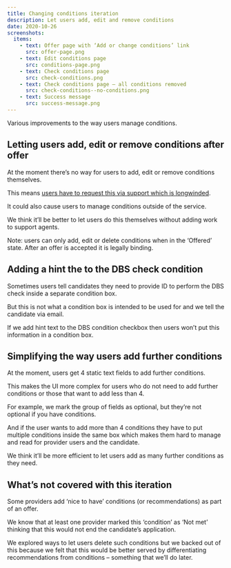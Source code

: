 ```yaml
---
title: Changing conditions iteration
description: Let users add, edit and remove conditions
date: 2020-10-26
screenshots:
  items:
    - text: Offer page with ‘Add or change conditions’ link
      src: offer-page.png
    - text: Edit conditions page
      src: conditions-page.png
    - text: Check conditions page
      src: check-conditions.png
    - text: Check conditions page – all conditions removed
      src: check-conditions--no-conditions.png
    - text: Success message
      src: success-message.png
---
```


Various improvements to the way users manage conditions.

## Letting users add, edit or remove conditions after offer

At the moment there’s no way for users to add, edit or remove conditions themselves.

This means [users have to request this via support which is longwinded](https://ukgovernmentdfe.slack.com/archives/CPH8J9G65/p1603703089102100).

It could also cause users to manage conditions outside of the service.

We think it’ll be better to let users do this themselves without adding work to support agents.

Note: users can only add, edit or delete conditions when in the ‘Offered’ state. After an offer is accepted it is legally binding.

## Adding a hint the to the DBS check condition

Sometimes users tell candidates they need to provide ID to perform the DBS check inside a separate condition box.

But this is not what a condition box is intended to be used for and we tell the candidate via email.

If we add hint text to the DBS condition checkbox then users won’t put this information in a condition box.

## Simplifying the way users add further conditions

At the moment, users get 4 static text fields to add further conditions.

This makes the UI more complex for users who do not need to add further conditions or those that want to add less than 4.

For example, we mark the group of fields as optional, but they’re not optional if you have conditions.

And if the user wants to add more than 4 conditions they have to put multiple conditions inside the same box which makes them hard to manage and read for provider users and the candidate.

We think it’ll be more efficient to let users add as many further conditions as they need.

## What’s not covered with this iteration

Some providers add ‘nice to have’ conditions (or recommendations) as part of an offer.

We know that at least one provider marked this ‘condition’ as ‘Not met’ thinking that this would not end the candidate’s application.

We explored ways to let users delete such conditions but we backed out of this because we felt that this would be better served by differentiating recommendations from conditions – something that we’ll do later.
